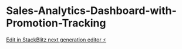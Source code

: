 # Sales-Analytics-Dashboard-with-Promotion-Tracking

[Edit in StackBlitz next generation editor ⚡️](https://stackblitz.com/~/github.com/vigourpt/Sales-Analytics-Dashboard-with-Promotion-Tracking)